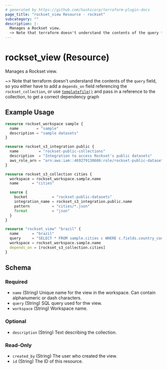 ```yaml
---
# generated by https://github.com/hashicorp/terraform-plugin-docs
page_title: "rockset_view Resource - rockset"
subcategory: ""
description: |-
  Manages a Rockset view.
  ~> Note that terraform doesn't understand the contents of the query field, so you either have to add a depends_on field referencing the rockset_collection, or use templatefile() https://developer.hashicorp.com/terraform/language/functions/templatefile and pass in a reference to the collection, to get a correct dependency graph
---
```


# rockset_view (Resource)

Manages a Rockset view.

~> Note that terraform doesn't understand the contents of the `query` field, so you either have to add a `depends_on` field referencing the `rockset_collection`, or use [`templatefile()`](https://developer.hashicorp.com/terraform/language/functions/templatefile) and pass in a reference to the collection, to get a correct dependency graph

## Example Usage

```terraform
resource rockset_workspace sample {
  name        = "sample"
  description = "sample datasets"
}

resource rockset_s3_integration public {
  name         = "rockset-public-collections"
  description  = "Integration to access Rockset's public datasets"
  aws_role_arn = "arn:aws:iam::469279130686:role/rockset-public-datasets"
}

resource rockset_s3_collection cities {
  workspace = rockset_workspace.sample.name
  name      = "cities"

  source {
    bucket           = "rockset-public-datasets"
    integration_name = rockset_s3_integration.public.name
    pattern          = "cities/*.json"
    format           = "json"
  }
}

resource "rockset_view" "brazil" {
  name      = "brazil"
  query     = "SELECT * FROM sample.cities c WHERE c.fields.country_code = 'BR'"
  workspace = rockset_workspace.sample.name
  depends_on = [rockset_s3_collection.cities]
}
```

<!-- schema generated by tfplugindocs -->
## Schema

### Required

- `name` (String) Unique name for the view in the workspace. Can contain alphanumeric or dash characters.
- `query` (String) SQL query used for thw view.
- `workspace` (String) Workspace name.

### Optional

- `description` (String) Text describing the collection.

### Read-Only

- `created_by` (String) The user who created the view.
- `id` (String) The ID of this resource.
